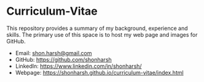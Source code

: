 # Curriculum-Vitae

This repository provides a summary of my background, experience and skills.
The primary use of this space is to host my web page and images for GitHub.

- Email: shon.harsh@gmail.com
- GitHub: https://github.com/shonharsh
- LinkedIn: https://www.linkedin.com/in/shonharsh/
- Webpage: https://shonharsh.github.io/curriculum-vitae/index.html
